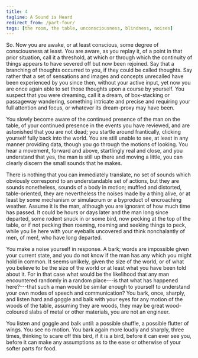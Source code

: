 ```yaml
---
title: 4
tagline: A Sound is Heard
redirect_from: /part-four/
tags: [the room, the table, unconsciousness, blindness, noises]
---
```


So. Now you are awake, or at least conscious, some degree of consciousness at least. You are aware, as you replay it, of a point in that prior situation, call it a threshold, at which or through which the continuity of things appears to have severed off but now been rejoined. Say that a branching of thoughts occurred to you, if they could be called thoughts. Say rather that a set of sensations and images and concepts unrecalled have been experienced by you since then, without your active input, yet now you are once again able to set those thoughts upon a course by yourself. You suspect that you were dreaming, call it a dream, of box-stacking or passageway wandering, something intricate and precise and requiring your full attention and focus, or whatever its dream-proxy may have been. 

You slowly become aware of the continued presence of the man on the table, of your continued presence in the events you have reviewed, and are astonished that you are not dead; you startle around frantically, clicking yourself fully back into the world. You are still unable to see, at least in any manner providing data, though you go through the motions of looking. You hear a movement, forward and above, startlingly real and close, and you understand that yes, the man is still up there and moving a little, you can clearly discern the small sounds that he makes. 

There is nothing that you can immediately translate, no set of sounds which obviously correspond to an understandable set of actions, but they are sounds nonetheless, sounds of a body in motion;  muffled and distorted, table-oriented, they are nevertheless the noises made by a thing alive, or at least by some mechanism or simulacrum or a byproduct of encroaching weather. Assume it is the man, although you are ignorant of how much time has passed. It could be hours or days later and the man long since departed, some rodent snuck in or some bird, now pecking at the top of the table, or if not pecking then roaming, roaming and seeking things to peck, while you lie here with your eyeballs uncovered and think nonchalantly of men, of men!, who have long departed.  

You make a noise yourself in response. A bark; words are impossible given your current state, and you do not know if the man has any which you might hold in common. It seems unlikely, given the size of the world, or of what you believe to be the size of the world or at least what you have been told about it. For in that case what would be the likelihood that any man encountered randomly in a random place---is that what has happened here?---that such a man would be similar enough to yourself to understand your own modes of speech and communication? You bark, once, sharply, and listen hard and goggle and balk with your eyes for any motion of the woods of the table, assuming they are woods, they may be great wood-coloured slabs of metal or other materials, you are not an engineer. 

You listen and goggle and balk until: a possible shuffle, a possible flutter of wings. You see no motion. You bark again more loudly and sharply, three times, thinking to scare off this bird, if it is a bird, before it can ever see you, before it can make any assumptions as to the ease or otherwise of your softer parts for food.
